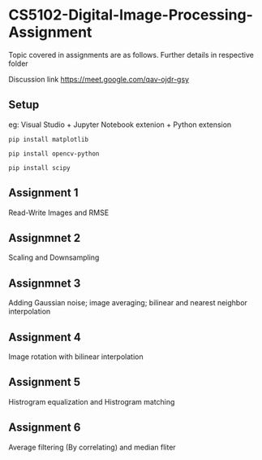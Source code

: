 # CS5102-Digital-Image-Processing-Assignment

Topic covered in assignments are as follows. Further details in respective folder

Discussion link
https://meet.google.com/qav-ojdr-gsy


## Setup

eg: Visual Studio + Jupyter Notebook extenion + Python extension  

```
pip install matplotlib
```

```
pip install opencv-python
```
```
pip install scipy  
```

## Assignment 1

Read-Write Images and RMSE

## Assignmnet 2

Scaling and Downsampling

## Assignmnet 3

Adding Gaussian noise; image averaging; bilinear and nearest neighbor interpolation

## Assignment 4

Image rotation with bilinear interpolation

## Assignment 5

Histrogram equalization and Histrogram matching

## Assignment 6

Average filtering (By correlating) and median fliter






